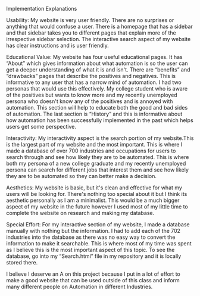 Implementation Explanations

Usability:
My website is very user friendly. There are no surprises or anything that would confuse a user. There is a homepage that has a sidebar and that sidebar takes you to different pages that explain more of the irrespective sidebar selection. The interactive search aspect of my website has clear instructions and is user friendly.


Educational Value:
My website has four useful educational pages. It has “About” which gives information about what automation is so the user can get a deeper understanding of what it is and isn't. There are “benefits” and “drawbacks” pages that describe the positives and negatives. This is informative to any user that has a narrow mind of automation. I had two personas that would use this effectively. My college student who is aware of the positives but wants to know more and my recently unemployed persona who doesn't know any of the positives and is annoyed with automation. This section will help to educate both the good and bad sides of automation. The last section is “History” and this is informative about how automation has been successfully implemented in the past which helps users get some perspective.


Interactivity:
My interactivity aspect is the search portion of my website.This is the largest part of my website and the most important. This is where I made a database of over 700 industries and occupations for users to search through and see how likely they are to be automated. This is where both my persona of a new college graduate and my recently unemployed persona can search for different jobs that interest them and see how likely they are to be automated so they can better make a decision.


Aesthetics:
My website is basic, but it's clean and effective for what my users will be looking for. There's nothing too special about it but I think its aesthetic personally as I am a minimalist. This would be a much bigger aspect of my website in the future however I used most of my little time to complete the website on research and making my database.


Special Effort:
For my interactive section of my website, I made a database manually with nothing but the information. I had to add each of the 702 industries into the database as there was no easy way to convert the information to make it searchable. This is where most of my time was spent as I believe this is the most important aspect of this topic. To see the database, go into my “Search.html” file in my repository and it is locally stored there. 

I believe I deserve an A on this project because I put in a lot of effort to make a good website that can be used outside of this class and inform many different people on Automation in different Industries.
